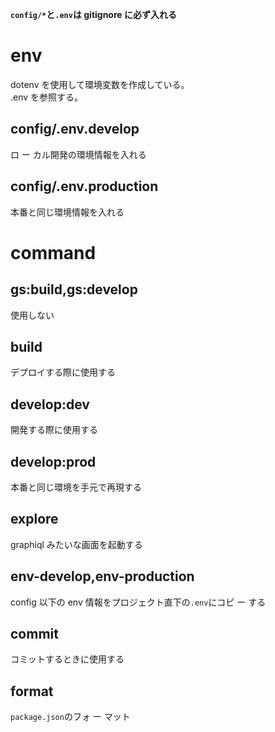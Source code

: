 **`config/*`と`.env`は gitignore に必ず入れる**

# env

dotenv を使用して環境変数を作成している。  
.env を参照する。

## config/.env.develop

ロ ー カル開発の環境情報を入れる

## config/.env.production

本番と同じ環境情報を入れる

# command

## gs:build,gs:develop

使用しない

## build

デプロイする際に使用する

## develop:dev

開発する際に使用する

## develop:prod

本番と同じ環境を手元で再現する

## explore

graphiql みたいな画面を起動する

## env-develop,env-production

config 以下の env 情報をプロジェクト直下の`.env`にコピ ー する

## commit

コミットするときに使用する

## format

`package.json`のフォ ー マット
